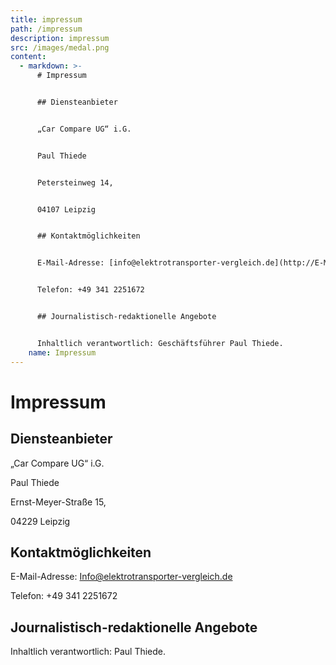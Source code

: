 ```yaml
---
title: impressum
path: /impressum
description: impressum
src: /images/medal.png
content:
  - markdown: >-
      # Impressum


      ## Diensteanbieter


      „Car Compare UG“ i.G.


      Paul Thiede


      Petersteinweg 14,


      04107 Leipzig


      ## Kontaktmöglichkeiten


      E-Mail-Adresse: [info@elektrotransporter-vergleich.de](http://E-Mail-Adresse:%20Info@elektrotransportervergleich.de./)


      Telefon: +49 341 2251672


      ## Journalistisch-redaktionelle Angebote


      Inhaltlich verantwortlich: Geschäftsführer Paul Thiede.
    name: Impressum
---
```

# Impressum

## Diensteanbieter

„Car Compare UG“ i.G.

Paul Thiede

Ernst-Meyer-Straße 15,

04229 Leipzig

## Kontaktmöglichkeiten

E-Mail-Adresse: [Info@elektrotransporter-vergleich.de](http://E-Mail-Adresse:%20Info@elektrotransportervergleich.de./)

Telefon: +49 341 2251672

## Journalistisch-redaktionelle Angebote

Inhaltlich verantwortlich: Paul Thiede.